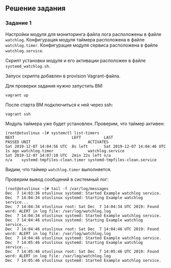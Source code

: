 ## Решение задания

### Задание 1

Настройки модуля для мониторинга файла лога расположены в файле `watchlog`.
Конфигурация модуля таймера расположена в файле `watchlog.timer`.
Конфигурация модуля сервиса расположена в файле `watchlog.service`.

Скрипт установки модуля и его активации расположен в файле `systemd_watchlog.sh`.

Запуск скрипта добавлен в provision Vagrant-файла.

Для проверки задания нужно запустить ВМ:

```
vagrant up
```

После старта ВМ подключиться к ней через ssh:

```
vagrant ssh
```

Модуль таймера уже будет установлен.
Проверим, что таймер активен:

```
[root@otuslinux ~]# systemctl list-timers
NEXT                         LEFT          LAST                         PASSED UNIT                         ACTIVATES
Sat 2019-12-07 14:04:56 UTC  8s left       Sat 2019-12-07 14:04:46 UTC  1s ago watchlog.timer               watchlog.service
Sat 2019-12-07 14:07:10 UTC  2min 22s left n/a                          n/a    systemd-tmpfiles-clean.timer systemd-tmpfiles-clean.service
```

Видим, что таймер `watchlog.timer` выполняется.

Проверим вывод сообщений в системный лог:

```
[root@otuslinux ~]# tail -f /var/log/messages
Dec  7 14:03:36 otuslinux systemd: Started Example watchlog service.
Dec  7 14:04:34 otuslinux systemd: Starting Example watchlog service...
Dec  7 14:04:34 otuslinux root: Sat Dec  7 14:04:34 UTC 2019: Found word: ALERT in log file: /var/log/watchlog.log
Dec  7 14:04:34 otuslinux systemd: Started Example watchlog service.
Dec  7 14:04:46 otuslinux systemd: Starting Example watchlog service...
Dec  7 14:04:46 otuslinux root: Sat Dec  7 14:04:46 UTC 2019: Found word: ALERT in log file: /var/log/watchlog.log
Dec  7 14:04:46 otuslinux systemd: Started Example watchlog service.
Dec  7 14:05:46 otuslinux systemd: Starting Example watchlog service...
Dec  7 14:05:46 otuslinux root: Sat Dec  7 14:05:46 UTC 2019: Found word: ALERT in log file: /var/log/watchlog.log
Dec  7 14:05:46 otuslinux systemd: Started Example watchlog service.
```
